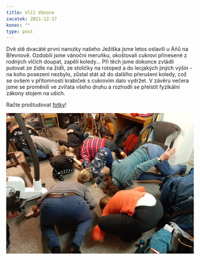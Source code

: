 ```yaml
---
title: Vlčí Vánoce
zacatek: 2021-12-17
konec: ""
type: post
---
```

Dvě stě dvacáté první narozky našeho Ježíška jsme letos oslavili u Áňů na Břevnově. Ozdobili jsme vánoční meruňku, okoštovali cukroví přinesené z rodných vlčích doupat, zapěli koledy... Při těch jsme dokonce zvládli putovat ze židle na židli, ze stoličky na rotoped a do lecjakých jiných výšin - na koho posezení nezbylo, zůstal stát až do dalšího přerušení koledy, což se ovšem v přítomnosti krabiček s cukrovím dalo vydržet. V závěru večera jsme se proměnili ve zvířata všeho druhu a rozhodli se přelstít fyzikální zákony stojem na uších.

Račte proštudovat [fotky](https://keblany.rajce.idnes.cz/Vlci_Vanoce_12_2021/)!

![](img-20211221-wa0001.jpg)